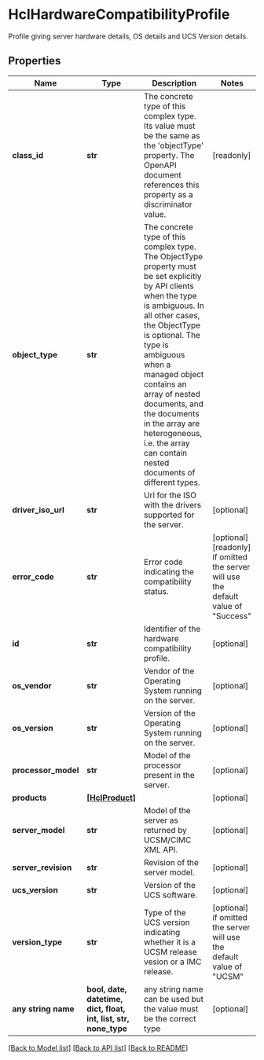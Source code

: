 # HclHardwareCompatibilityProfile

Profile giving server hardware details, OS details and UCS Version details.
## Properties
Name | Type | Description | Notes
------------ | ------------- | ------------- | -------------
**class_id** | **str** | The concrete type of this complex type. Its value must be the same as the &#39;objectType&#39; property. The OpenAPI document references this property as a discriminator value. | [readonly] 
**object_type** | **str** | The concrete type of this complex type. The ObjectType property must be set explicitly by API clients when the type is ambiguous. In all other cases, the  ObjectType is optional.  The type is ambiguous when a managed object contains an array of nested documents, and the documents in the array are heterogeneous, i.e. the array can contain nested documents of different types. | 
**driver_iso_url** | **str** | Url for the ISO with the drivers supported for the server. | [optional] 
**error_code** | **str** | Error code indicating the compatibility status. | [optional] [readonly]  if omitted the server will use the default value of "Success"
**id** | **str** | Identifier of the hardware compatibility profile. | [optional] 
**os_vendor** | **str** | Vendor of the Operating System running on the server. | [optional] 
**os_version** | **str** | Version of the Operating System running on the server. | [optional] 
**processor_model** | **str** | Model of the processor present in the server. | [optional] 
**products** | [**[HclProduct]**](HclProduct.md) |  | [optional] 
**server_model** | **str** | Model of the server as returned by UCSM/CIMC XML API. | [optional] 
**server_revision** | **str** | Revision of the server model. | [optional] 
**ucs_version** | **str** | Version of the UCS software. | [optional] 
**version_type** | **str** | Type of the UCS version indicating whether it is a UCSM release vesion or a IMC release. | [optional]  if omitted the server will use the default value of "UCSM"
**any string name** | **bool, date, datetime, dict, float, int, list, str, none_type** | any string name can be used but the value must be the correct type | [optional]

[[Back to Model list]](../README.md#documentation-for-models) [[Back to API list]](../README.md#documentation-for-api-endpoints) [[Back to README]](../README.md)


